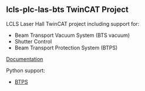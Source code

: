 ## lcls-plc-las-bts TwinCAT Project

LCLS Laser Hall TwinCAT project including support for:
* Beam Transport Vacuum System (BTS vacuum)
* Shutter Control
* Beam Transport Protection System (BTPS)

[Documentation](https://pcdshub.github.io/lcls-plc-las-bts/)

Python support:
* [BTPS](https://github.com/pcdshub/pcdsdevices/blob/master/pcdsdevices/lasers/btps.py)
